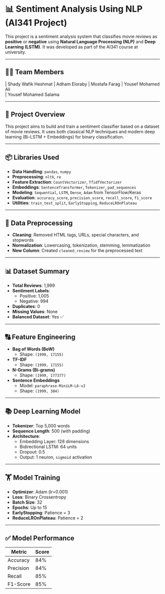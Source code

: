 # 📊 Sentiment Analysis Using NLP (AI341 Project)

This project is a sentiment analysis system that classifies movie reviews as **positive** or **negative** using **Natural Language Processing (NLP)** and **Deep Learning (LSTM)**. It was developed as part of the AI341 course at university.

---

## 👨‍💻 Team Members

| Shady Wafik Heshmat
| Adham Eloraby
| Mostafa Farag
| Yousef Mohamed Ali      
| Yousef Mohamed Salama   

---

## 📂 Project Overview

This project aims to build and train a sentiment classifier based on a dataset of movie reviews. It uses both classical NLP techniques and modern deep learning (Bi-LSTM + Embeddings) for binary classification.

---

## 📦 Libraries Used

- **Data Handling**: `pandas`, `numpy`
- **Preprocessing**: `nltk`, `re`
- **Feature Extraction**: `CountVectorizer`, `TfidfVectorizer`
- **Embeddings**: `SentenceTransformer`, `Tokenizer`, `pad_sequences`
- **Modeling**: `Sequential`, `LSTM`, `Dense`, `Adam` from TensorFlow/Keras
- **Evaluation**: `accuracy_score`, `precision_score`, `recall_score`, `f1_score`
- **Utilities**: `train_test_split`, `EarlyStopping`, `ReduceLROnPlateau`

---

## 🧹 Data Preprocessing

- **Cleaning**: Removed HTML tags, URLs, special characters, and stopwords
- **Normalization**: Lowercasing, tokenization, stemming, lemmatization
- **New Column**: Created `cleaned_review` for the preprocessed text

---

## 📊 Dataset Summary

- **Total Reviews**: 1,999  
- **Sentiment Labels**:  
  - Positive: 1,005  
  - Negative: 994  
- **Duplicates**: 0  
- **Missing Values**: None  
- **Balanced Dataset**: Yes ✅

---

## 🔠 Feature Engineering

- **Bag of Words (BoW)**  
  - Shape: `(1999, 17155)`
- **TF-IDF**  
  - Shape: `(1999, 17155)`
- **N-Grams (Bi-grams)**  
  - Shape: `(1999, 177377)`
- **Sentence Embeddings**  
  - Model: `paraphrase-MiniLM-L6-v2`  
  - Shape: `(1999, 384)`

---

## 📚 Deep Learning Model

- **Tokenizer**: Top 5,000 words  
- **Sequence Length**: 500 (with padding)  
- **Architecture**:
  - Embedding Layer: 128 dimensions  
  - Bidirectional LSTM: 64 units  
  - Dropout: 0.5  
  - Output: 1 neuron, `sigmoid` activation

---

## 🏋️ Model Training

- **Optimizer**: Adam (lr=0.001)  
- **Loss**: Binary Crossentropy  
- **Batch Size**: 32  
- **Epochs**: Up to 15  
- **EarlyStopping**: Patience = 3  
- **ReduceLROnPlateau**: Patience = 2

---

## ✅ Model Performance

| Metric     | Score    |
|------------|----------|
| Accuracy   | 84%      |
| Precision  | 84%      |
| Recall     | 85%      |
| F1-Score   | 85%      |
